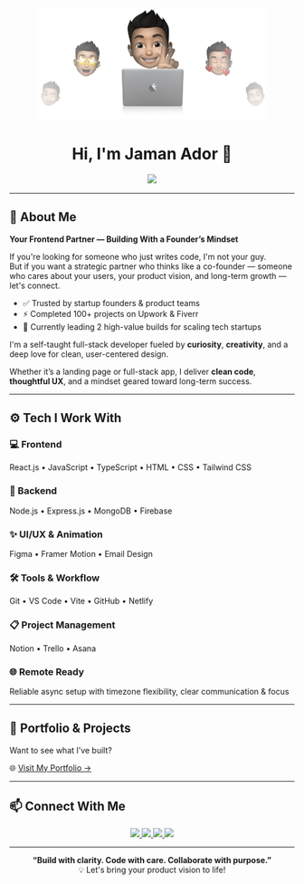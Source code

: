 <p align="center">
  <img src="https://raw.githubusercontent.com/KevinPatel04/KevinPatel04/master/cover-thompson.png" height="200px" alt="banner">
</p>

<h1 align="center">Hi, I'm Jaman Ador 👋</h1>

<p align="center">
  <img src="https://readme-typing-svg.herokuapp.com?font=Fira+Code&duration=3000&pause=1000&color=00BFFF&center=true&vCenter=true&width=435&lines=Your+Frontend+Partner;React+%7C+TypeScript+Developer;Pixel-Perfect+UI+Craftsman;Product-Focused+Engineer;Let's+Build+Something+Great!" />
</p>

---

## 💬 About Me

**Your Frontend Partner — Building With a Founder’s Mindset**

If you're looking for someone who just writes code, I'm not your guy.  
But if you want a strategic partner who thinks like a co-founder — someone who cares about your users, your product vision, and long-term growth — let's connect.

- ✅ Trusted by startup founders & product teams  
- ⚡ Completed 100+ projects on Upwork & Fiverr  
- 🚀 Currently leading 2 high-value builds for scaling tech startups  

I'm a self-taught full-stack developer fueled by **curiosity**, **creativity**, and a deep love for clean, user-centered design.

Whether it’s a landing page or full-stack app, I deliver **clean code**, **thoughtful UX**, and a mindset geared toward long-term success.

---

## ⚙️ Tech I Work With

### 💻 Frontend
React.js • JavaScript • TypeScript • HTML • CSS • Tailwind CSS

### 🧠 Backend
Node.js • Express.js • MongoDB • Firebase

### ✨ UI/UX & Animation
Figma • Framer Motion • Email Design

### 🛠️ Tools & Workflow
Git • VS Code • Vite • GitHub • Netlify

### 📋 Project Management
Notion • Trello • Asana

### 🌐 Remote Ready
Reliable async setup with timezone flexibility, clear communication & focus

---

## 📌 Portfolio & Projects

Want to see what I’ve built?

🌐 [Visit My Portfolio →](https://jamanador.web.app/)

---

## 📫 Connect With Me

<p align="center">
  <a href="https://www.linkedin.com/in/jamanador/" target="_blank">
    <img src="https://img.shields.io/badge/-LinkedIn-0077B5?style=for-the-badge&logo=linkedin&logoColor=white" />
  </a>
  <a href="https://x.com/jaman_ador" target="_blank">
    <img src="https://img.shields.io/badge/-X_(Twitter)-000000?style=for-the-badge&logo=twitter&logoColor=white" />
  </a>
  <a href="mailto:hellojamanador@gmail.com" target="_blank">
    <img src="https://img.shields.io/badge/-Email-EA4335?style=for-the-badge&logo=gmail&logoColor=white" />
  </a>
  <a href="https://jamanador.web.app/" target="_blank">
    <img src="https://img.shields.io/badge/-Portfolio-24292e?style=for-the-badge&logo=vercel&logoColor=white" />
  </a>
</p>

---

<p align="center">
  <strong>“Build with clarity. Code with care. Collaborate with purpose.”</strong>  
  <br/>
  💡 Let's bring your product vision to life!
</p>
